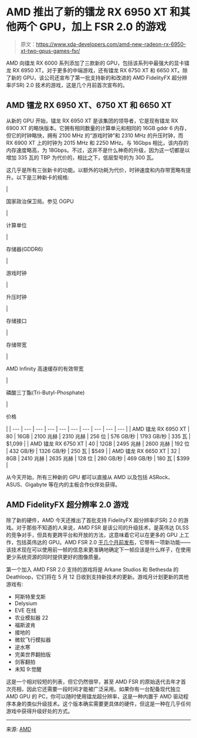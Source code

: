 # AMD 推出了新的镭龙 RX 6950 XT 和其他两个 GPU，加上 FSR 2.0 的游戏

> 原文：<https://www.xda-developers.com/amd-new-radeon-rx-6950-xt-two-gpus-games-fsr/>

AMD 向镭龙 RX 6000 系列添加了三款新的 GPU，包括该系列中最强大的显卡镭龙 RX 6950 XT。对于更多的中端游戏，还有镭龙 RX 6750 XT 和 6650 XT。除了新的 GPU，该公司还宣布了第一批支持新的和改进的 AMD FidelityFX 超分辨率(FSR) 2.0 技术的游戏，这是几个月前首次宣布的。

## AMD 镭龙 RX 6950 XT、6750 XT 和 6650 XT

从新的 GPU 开始，镭龙 RX 6950 XT 是该集团的领导者，它是现有镭龙 RX 6900 XT 的略快版本。它拥有相同数量的计算单元和相同的 16GB gddr 6 内存，但它的时钟略快，拥有 2100 MHz 的“游戏时钟”和 2310 MHz 的升压时钟，而 RX 6900 XT 上的时钟为 2015 MHz 和 2250 MHz。与 16Gbps 相比，该内存的内存速度略高，为 18Gbps。不过，这并不是什么神奇的升级，因为这一切都是以增加 335 瓦的 TBP 为代价的，相比之下，低层型号的为 300 瓦。

这几乎是所有三张新卡的功能。以额外的功耗为代价，时钟速度和内存带宽略有提升。以下是三种新卡的规格:

| 

国家政治保卫局。参见 OGPU

 | 

计算单位

 | 

存储器(GDDR6)

 | 

游戏时钟

 | 

升压时钟

 | 

存储接口

 | 

存储带宽

 | 

AMD Infinity 高速缓存的有效带宽

 | 

磷酸三丁酯(Tri-Butyl-Phosphate)

 | 

价格

 |
| --- | --- | --- | --- | --- | --- | --- | --- | --- | --- |
| AMD 镭龙 RX 6950 XT | 80 | 16GB | 2100 兆赫 | 2310 兆赫 | 256 位 | 576 GB/秒 | 1793 GB/秒 | 335 瓦 | $1,099 |
| AMD 镭龙 RX 6750 XT | 40 | 12GB | 2495 兆赫 | 2600 兆赫 | 192 位 | 432 GB/秒 | 1326 GB/秒 | 250 瓦 | $549 |
| AMD 镭龙 RX 6650 XT | 32 | 8GB | 2410 兆赫 | 2635 兆赫 | 128 位 | 280 GB/秒 | 469 GB/秒 | 180 瓦 | $399 |

从今天开始，所有三种新的 GPU 都可以直接从 AMD 以及包括 ASRock、ASUS、Gigabyte 等在内的主板合作伙伴处获得。

## AMD FidelityFX 超分辨率 2.0 游戏

除了新的硬件，AMD 今天还推出了首批支持 FidelityFX 超分辨率(FSR) 2.0 的游戏。对于那些不知道的人来说，AMD FSR 是该公司的升级技术，是英伟达 DLSS 的竞争对手，但具有更跨平台和开放的方法，这意味着它可以在更多的 GPU 上工作，包括英伟达的 GPU。AMD FSR 2.0 [于几个月前发布](https://www.xda-developers.com/amd-radeon-super-resolution-available/)，它带有一项新功能——该技术现在可以使用前一帧的信息来更准确地确定下一帧应该是什么样子，在使用更少系统资源的同时提供更好的图像质量。

第一个加入 AMD FSR 2.0 支持的游戏将是 Arkane Studios 和 Bethesda 的 Deathloop，它们将在 5 月 12 日收到支持新技术的更新。游戏月计划更新的其他游戏有:

*   阿斯特里戈斯
*   Delysium
*   EVE 在线
*   农业模拟器 22
*   福斯波肯
*   接地的
*   微软飞行模拟器
*   逆水寒
*   完美世界翻拍版
*   剑客翻拍
*   未知 9:觉醒

这是一个相对较短的列表，但它仍然很早，甚至 AMD FSR 的原始迭代去年才首次亮相，因此它还需要一段时间才能被广泛采用。如果你有一台配备现代独立 AMD GPU 的 PC，你可以随时使用镭龙超分辨率，这是一种内置于 AMD 驱动程序本身的类似升级技术。这个版本确实需要更具体的硬件，但这是一种在几乎任何游戏中获得升级好处的方式。

* * *

来源: [AMD](https://ir.amd.com/news-events/press-releases/detail/1064/amd-announces-three-new-radeon-rx-6000-series-graphics)